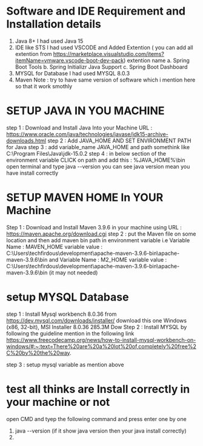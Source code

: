 # Software and IDE Requirement and Installation details
1. Java 8+ I had used Java 15
2. IDE like STS I had used VSCODE and Added Extention
   ( you can add all extention from https://marketplace.visualstudio.com/items?itemName=vmware.vscode-boot-dev-pack)
   extention name a. Spring Boot Tools  b. Spring Initializr Java Support c. Spring Boot Dashboard
3. MYSQL for Database I had used MYSQL 8.0.3
4. Maven
   Note : try to have same version of software which i mention here so that it work smothly

# SETUP JAVA IN YOU MACHINE
step 1 : Download and Install Java Into your Machine URL : https://www.oracle.com/java/technologies/javase/jdk15-archive-downloads.html
step 2 : Add JAVA_HOME AND SET ENVIRONMENT PATH for Java
step 3 : add variable_name JAVA_HOME and path somethink like C:\Program Files\Java\jdk-15.0.2
step 4 : in below section of the environment variable CLICK on path and add this : %JAVA_HOME%\bin
open terminal and type java --version you can see java version mean you have install correctly

# SETUP MAVEN HOME In YOUR Machine
Step 1 : Download and Install Maven 3.9.6 in your machine using URL : https://maven.apache.org/download.cgi
step 2 : put the Maven file on some location and then add maven bin path in environment variable
i.e Variable Name : MAVEN_HOME variable value : C:\Users\techfirdous\development\apache-maven-3.9.6-bin\apache-maven-3.9.6\bin and
 Variable Name : M2_HOME variable value : C:\Users\techfirdous\development\apache-maven-3.9.6-bin\apache-maven-3.9.6\bin (it may not needed)

# setup MYSQL Database 
step 1 : Install Mysql workbench 8.0.36 from https://dev.mysql.com/downloads/installer/
download this one Windows (x86, 32-bit), MSI Installer	8.0.36	285.3M	Dow
Step 2 : Install MYSQL by following the guideline mention in the following link
https://www.freecodecamp.org/news/how-to-install-mysql-workbench-on-windows/#:~:text=There%20are%20a%20lot%20of,completely%20free%2C%20by%20the%20way.

step 3 : setup mysql variable as mention above

# test all thinks are Install correctly in your machine or not 
open CMD and tyep the following command and press enter one by one
1. java --version (if it show java version then your java install correctly)
2. 

 


